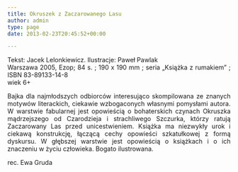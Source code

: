 ```yaml
---
title: Okruszek z Zaczarowanego Lasu
author: admin
type: page
date: 2013-02-23T20:45:52+00:00

---
```

<p style="text-align: justify;">
  Tekst: Jacek Lelonkiewicz. Ilustracje: Paweł Pawlak<br /> Warszawa 2005, Ezop; 84 s. ; 190 x 190 mm ; seria „Książka z rumakiem” ; ISBN 83-89133-14-8<br /> wiek 6+
</p>

<p style="text-align: justify;">
  Bajka dla najmłodszych odbiorców interesująco skompilowana ze znanych motywów literackich, ciekawie wzbogaconych własnymi pomysłami autora. W warstwie fabularnej jest opowieścią o bohaterskich czynach Okruszka mądrzejszego od Czarodzieja i strachliwego Szczurka, którzy ratują Zaczarowany Las przed unicestwieniem. Książka ma niezwykły urok i ciekawą konstrukcję, łączącą cechy opowieści szkatułkowej z formą dyskursu. W głębszej warstwie jest opowieścią o książkach i o ich znaczeniu w życiu człowieka. Bogato ilustrowana.
</p>

<p style="text-align: justify;">
  rec. Ewa Gruda
</p>
